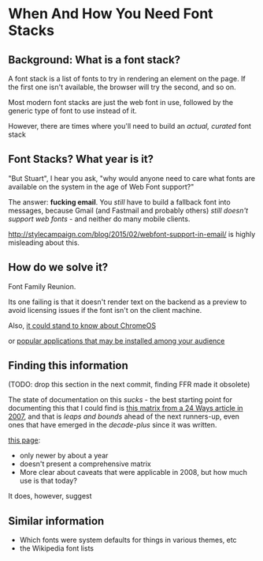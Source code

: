 # When And How You Need Font Stacks

## Background: What is a font stack?

A font stack is a list of fonts to try in rendering an element on the page. If the first one isn't available, the browser will try the second, and so on.

Most modern font stacks are just the web font in use, followed by the generic type of font to use instead of it.

However, there are times where you'll need to build an *actual, curated* font stack

## Font Stacks? What year is it?

"But Stuart", I hear you ask, "why would anyone need to care what fonts are available on the system in the age of Web Font support?"

The answer: **fucking email**. You *still* have to build a fallback font into messages, because Gmail (and Fastmail and probably others) *still doesn't support web fonts* - and neither do many mobile clients.

http://stylecampaign.com/blog/2015/02/webfont-support-in-email/ is highly misleading about this.

## How do we solve it?

Font Family Reunion.

Its one failing is that it doesn't render text on the backend as a preview to avoid licensing issues if the font isn't on the client machine.

Also, [it could stand to know about ChromeOS](https://github.com/zachleat/font-family-reunion/issues/49)

or [popular applications that may be installed among your audience](t76xk-k0sc5-ceabw-0ne91-xdtja)

## Finding this information

(TODO: drop this section in the next commit, finding FFR made it obsolete)

The state of documentation on this *sucks* - the best starting point for documenting this that I could find is [this matrix from a 24 Ways article in 2007](http://media.24ways.org/2007/17/fontmatrix.html), and that is *leaps and bounds* ahead of the next runners-up, even ones that have emerged in the *decade-plus* since it was written.

[this page](http://www.ampsoft.net/webdesign-l/WindowsMacFonts.html):

- only newer by about a year
- doesn't present a comprehensive matrix
- More clear about caveats that were applicable in 2008, but how much use is that today?

It does, however, suggest

## Similar information

- Which fonts were system defaults for things in various themes, etc
- the Wikipedia font lists
